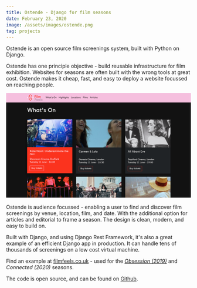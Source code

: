 ```yaml
---
title: Ostende - Django for film seasons
date: February 23, 2020
image: /assets/images/ostende.png
tag: projects
---
```


Ostende is an open source film screenings system, built with Python on Django.

Ostende has one principle objective - build reusable infrastructure for film exhibition. Websites for seasons are often built with the wrong tools at great cost. Ostende makes it cheap, fast, and easy to deploy a website focussed on reaching people.

![image](/assets/images/ostende.png)

Ostende is audience focussed - enabling a user to find and discover film screenings by venue, location, film, and date. With the additional option for articles and editorial to frame a season. The design is clean, modern, and easy to build on.

Built with Django, and using Django Rest Framework, it's also a great example of an efficient Django app in production. It can handle tens of thousands of screenings on a low cost virtual machine.

Find an example at [filmfeels.co.uk](https://filmfeels.co.uk) - used for the [_Obsession (2019)_](/film-feels-website) and _Connected (2020)_ seasons.

The code is open source, and can be found on [Github](https://github.com/AndyRae/ostende).